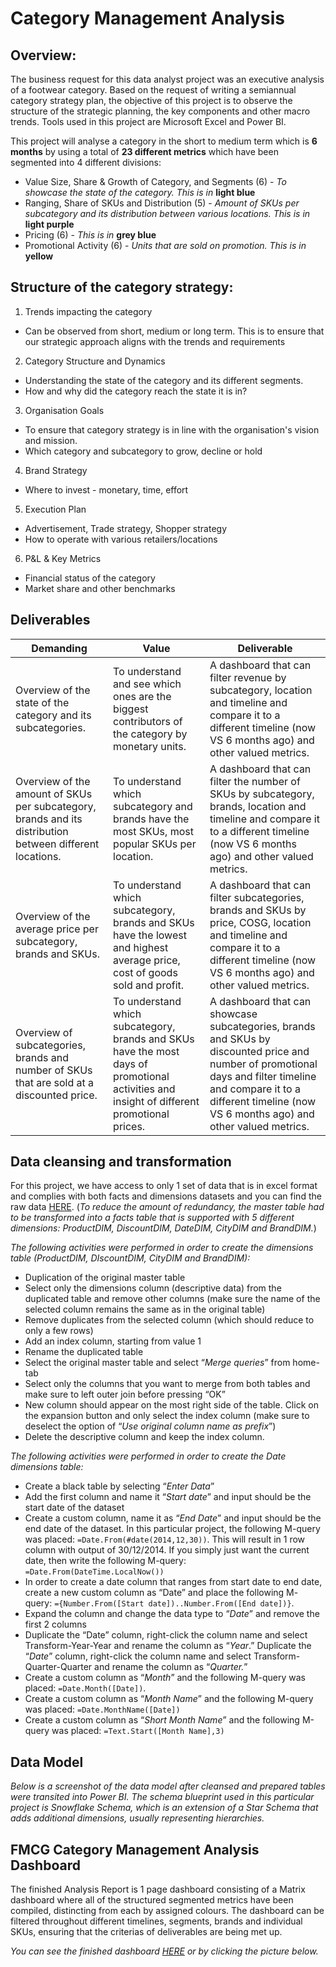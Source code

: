 # Category Management Analysis

## Overview:

The business request for this data analyst project was an executive analysis of a footwear category.  Based on the request of writing a semiannual category strategy plan, the objective of this project is to observe the structure of the strategic planning, the key components and other macro trends. Tools used in this project are Microsoft Excel and Power BI.

This project will analyse a category in the short to medium term which is **6 months** by using a total of **23 different metrics** which have been segmented into 4 different divisions:

- Value Size, Share & Growth of Category, and Segments (6) - *To showcase the state of the category. This is in* **light blue**
- Ranging, Share of SKUs and Distribution (5) - *Amount of SKUs per subcategory and its distribution between various locations. This is in* **light purple**
- Pricing (6) - *This is in* **grey blue**
- Promotional Activity (6) - *Units that are sold on promotion. This is in* **yellow**

## Structure of the category strategy:

1. Trends impacting the category
- Can be observed from short, medium or long term. This is to ensure that our strategic approach aligns with the trends and requirements

2. Category Structure and Dynamics
- Understanding the state of the category and its different segments.
- How and why did the category reach the state it is in?

3. Organisation Goals
- To ensure that category strategy is in line with the organisation's vision and mission.
- Which category and subcategory to grow, decline or hold

4. Brand Strategy
- Where to invest - monetary, time, effort

5. Execution Plan
- Advertisement, Trade strategy, Shopper strategy
- How to operate with various retailers/locations

6. P&L & Key Metrics
- Financial status of the category
- Market share and other benchmarks


## Deliverables

| Demanding | Value | Deliverable |
| ----------- | ----------- | ----------- |
| Overview of the state of the category and its subcategories. | To understand and see which ones are the biggest contributors of the category by monetary units. | A dashboard that can filter revenue by subcategory, location and timeline and compare it to a different timeline (now VS 6 months ago) and other valued metrics. |
| Overview of the amount of SKUs per subcategory, brands and its distribution between different locations. | To understand which subcategory and brands have the most SKUs, most popular SKUs per location. | A dashboard that can filter the number of SKUs by subcategory, brands, location and timeline and compare it to a different timeline (now VS 6 months ago) and other valued metrics. |
| Overview of the average price per subcategory, brands and SKUs. | To understand which subcategory, brands and SKUs have the lowest and highest average price, cost of goods sold and profit. | A dashboard that can filter subcategories, brands and SKUs by price, COSG, location and timeline and compare it to a different timeline (now VS 6 months ago) and other valued metrics. |
| Overview of subcategories, brands and number of SKUs that are sold at a discounted price. | To understand which subcategory, brands and SKUs have the most days of promotional activities and insight of different promotional prices. | A dashboard that can showcase subcategories, brands and SKUs by discounted price and number of promotional days and filter timeline and compare it to a different timeline (now VS 6 months ago) and other valued metrics. |

## Data cleansing and transformation

For this project, we have access to only 1 set of data that is in excel format and complies with both facts and dimensions datasets and you can find the raw data [HERE](www.google.com). (*To reduce the amount of redundancy, the master table had to be transformed into a facts table that is supported with 5 different dimensions: ProductDIM, DiscountDIM, DateDIM, CityDIM and BrandDIM.*)


*The following activities were performed in order to create the dimensions table (ProductDIM, DIscountDIM, CityDIM and BrandDIM):*

- Duplication of the original master table
- Select only the dimensions column (descriptive data) from the duplicated table and remove other columns (make sure the name of the selected column remains the same as in the original table)
- Remove duplicates from the selected column (which should reduce to only a few rows)
- Add an index column, starting from value 1
- Rename the duplicated table
- Select the original master table and select “*Merge queries*” from home-tab
- Select only the columns that you want to merge from both tables and make sure to left outer join before pressing “OK”
- New column should appear on the most right side of the table. Click on the expansion button and only select the index column (make sure to deselect the option of “*Use original column name as prefix*”)
- Delete the descriptive column and keep the index column. 

*The following activities were performed in order to create the Date dimensions table:*

- Create a black table by selecting “*Enter Data*”
- Add the first column and name it “*Start date*” and input should be the start date of the dataset
- Create a custom column, name it as “*End Date*” and input should be the end date of the dataset. In this particular project, the following M-query was placed: `=Date.From(#date(2014,12,30))`. This will result in 1 row column with output of 30/12/2014. If you simply just want the current date, then write the following M-query: `=Date.From(DateTime.LocalNow())`
- In order to create a date column that ranges from start date to end date, create a new custom column as “Date” and place the following M- query:
`={Number.From([Start date])..Number.From([End date])}`.
- Expand the column and change the data type to “*Date*” and remove the first 2 columns
- Duplicate the “Date” column, right-click the column name and select Transform-Year-Year and rename the column as “*Year*.” Duplicate the “*Date*” column, right-click the column name and select Transform-Quarter-Quarter and rename the column as “*Quarter.*”
- Create a custom column as “*Month*” and the following M-query was placed: `=Date.Month([Date])`.
- Create a custom column as “*Month Name*” and the following M-query was placed: `=Date.MonthName([Date])`
- Create a custom column as “*Short Month Name*” and the following M-query was placed: `=Text.Start([Month Name],3)`



## Data Model

*Below is a screenshot of the data model after cleansed and prepared tables were transited into Power BI. The schema blueprint used in this particular project is Snowflake Schema, which is an extension of a Star Schema that adds additional dimensions, usually representing hierarchies.*


## FMCG Category Management Analysis Dashboard

The finished Analysis Report is 1 page dashboard consisting of a Matrix dashboard where all of the structured segmented metrics have been compiled, distincting from each by assigned colours. The dashboard can be filtered throughout different timelines, segments, brands and individual SKUs, ensuring that the criterias of deliverables are being met up.

*You can see the finished dashboard [HERE](www.google.com) or by clicking the picture below.*
